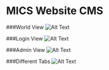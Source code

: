 # MICS Website CMS
###World View
![Alt Text](https://github.com/phantomfreeJr/mics_website_cms/blob/master/git_pics/reg_page.png)

###Login View
![Alt Text](https://github.com/phantomfreeJr/mics_website_cms/blob/master/pics/login.png)

###Admin View
![Alt Text](https://github.com/phantomfreeJr/mics_website_cms/blob/master/pics/create_pages.png)

###Different Tabs
![Alt Text](https://github.com/phantomfreeJr/mics_website_cms/blob/master/pics/cms_tabs.png)
